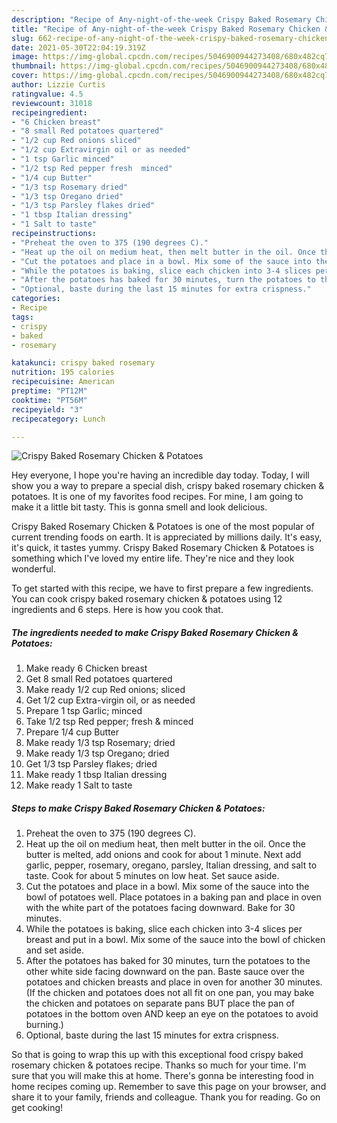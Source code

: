 ```yaml
---
description: "Recipe of Any-night-of-the-week Crispy Baked Rosemary Chicken &amp;amp; Potatoes"
title: "Recipe of Any-night-of-the-week Crispy Baked Rosemary Chicken &amp;amp; Potatoes"
slug: 662-recipe-of-any-night-of-the-week-crispy-baked-rosemary-chicken-and-amp-potatoes
date: 2021-05-30T22:04:19.319Z
image: https://img-global.cpcdn.com/recipes/5046900944273408/680x482cq70/crispy-baked-rosemary-chicken-potatoes-recipe-main-photo.jpg
thumbnail: https://img-global.cpcdn.com/recipes/5046900944273408/680x482cq70/crispy-baked-rosemary-chicken-potatoes-recipe-main-photo.jpg
cover: https://img-global.cpcdn.com/recipes/5046900944273408/680x482cq70/crispy-baked-rosemary-chicken-potatoes-recipe-main-photo.jpg
author: Lizzie Curtis
ratingvalue: 4.5
reviewcount: 31018
recipeingredient:
- "6 Chicken breast"
- "8 small Red potatoes quartered"
- "1/2 cup Red onions sliced"
- "1/2 cup Extravirgin oil or as needed"
- "1 tsp Garlic minced"
- "1/2 tsp Red pepper fresh  minced"
- "1/4 cup Butter"
- "1/3 tsp Rosemary dried"
- "1/3 tsp Oregano dried"
- "1/3 tsp Parsley flakes dried"
- "1 tbsp Italian dressing"
- "1 Salt to taste"
recipeinstructions:
- "Preheat the oven to 375 (190 degrees C)."
- "Heat up the oil on medium heat, then melt butter in the oil. Once the butter is  melted, add onions and cook for about 1 minute. Next add garlic, pepper, rosemary, oregano, parsley, Italian dressing, and salt to taste. Cook for about 5 minutes on low heat. Set sauce aside."
- "Cut the potatoes and place in a bowl. Mix some of the sauce into the bowl of potatoes well. Place potatoes in a baking pan and place in oven with the white part of the potatoes facing downward. Bake for 30 minutes."
- "While the potatoes is baking, slice each chicken into 3-4 slices per breast and put in a bowl. Mix some of the sauce into the bowl of chicken and set aside."
- "After the potatoes has baked for 30 minutes, turn the potatoes to the other white side facing downward on the pan. Baste sauce over the potatoes and chicken breasts and place in oven for another 30 minutes.(If the chicken and potatoes does not all fit on one pan, you may bake the chicken and potatoes on separate pans BUT place the pan of potatoes in the bottom oven AND keep an eye on the potatoes to avoid burning.)"
- "Optional, baste during the last 15 minutes for extra crispness."
categories:
- Recipe
tags:
- crispy
- baked
- rosemary

katakunci: crispy baked rosemary 
nutrition: 195 calories
recipecuisine: American
preptime: "PT12M"
cooktime: "PT56M"
recipeyield: "3"
recipecategory: Lunch

---
```



![Crispy Baked Rosemary Chicken &amp; Potatoes](https://img-global.cpcdn.com/recipes/5046900944273408/680x482cq70/crispy-baked-rosemary-chicken-potatoes-recipe-main-photo.jpg)

Hey everyone, I hope you're having an incredible day today. Today, I will show you a way to prepare a special dish, crispy baked rosemary chicken &amp; potatoes. It is one of my favorites food recipes. For mine, I am going to make it a little bit tasty. This is gonna smell and look delicious.



Crispy Baked Rosemary Chicken &amp; Potatoes is one of the most popular of current trending foods on earth. It is appreciated by millions daily. It's easy, it's quick, it tastes yummy. Crispy Baked Rosemary Chicken &amp; Potatoes is something which I've loved my entire life. They're nice and they look wonderful.


To get started with this recipe, we have to first prepare a few ingredients. You can cook crispy baked rosemary chicken &amp; potatoes using 12 ingredients and 6 steps. Here is how you cook that.

<!--inarticleads1-->

##### The ingredients needed to make Crispy Baked Rosemary Chicken &amp; Potatoes:

1. Make ready 6 Chicken breast
1. Get 8 small Red potatoes quartered
1. Make ready 1/2 cup Red onions; sliced
1. Get 1/2 cup Extra-virgin oil, or as needed
1. Prepare 1 tsp Garlic; minced
1. Take 1/2 tsp Red pepper; fresh &amp; minced
1. Prepare 1/4 cup Butter
1. Make ready 1/3 tsp Rosemary; dried
1. Make ready 1/3 tsp Oregano; dried
1. Get 1/3 tsp Parsley flakes; dried
1. Make ready 1 tbsp Italian dressing
1. Make ready 1 Salt to taste




<!--inarticleads2-->

##### Steps to make Crispy Baked Rosemary Chicken &amp; Potatoes:

1. Preheat the oven to 375 (190 degrees C).
1. Heat up the oil on medium heat, then melt butter in the oil. Once the butter is  melted, add onions and cook for about 1 minute. Next add garlic, pepper, rosemary, oregano, parsley, Italian dressing, and salt to taste. Cook for about 5 minutes on low heat. Set sauce aside.
1. Cut the potatoes and place in a bowl. Mix some of the sauce into the bowl of potatoes well. Place potatoes in a baking pan and place in oven with the white part of the potatoes facing downward. Bake for 30 minutes.
1. While the potatoes is baking, slice each chicken into 3-4 slices per breast and put in a bowl. Mix some of the sauce into the bowl of chicken and set aside.
1. After the potatoes has baked for 30 minutes, turn the potatoes to the other white side facing downward on the pan. Baste sauce over the potatoes and chicken breasts and place in oven for another 30 minutes.(If the chicken and potatoes does not all fit on one pan, you may bake the chicken and potatoes on separate pans BUT place the pan of potatoes in the bottom oven AND keep an eye on the potatoes to avoid burning.)
1. Optional, baste during the last 15 minutes for extra crispness.




So that is going to wrap this up with this exceptional food crispy baked rosemary chicken &amp; potatoes recipe. Thanks so much for your time. I'm sure that you will make this at home. There's gonna be interesting food in home recipes coming up. Remember to save this page on your browser, and share it to your family, friends and colleague. Thank you for reading. Go on get cooking!
